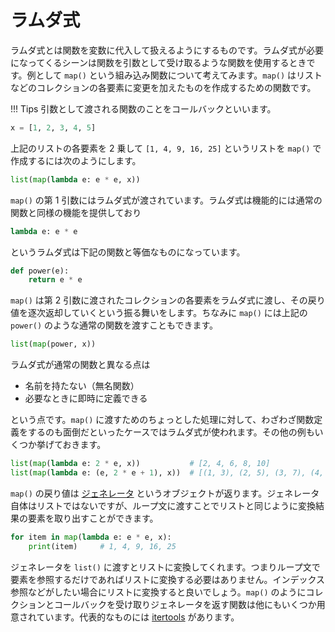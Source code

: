 # ラムダ式

ラムダ式とは関数を変数に代入して扱えるようにするものです。ラムダ式が必要になってくるシーンは関数を引数として受け取るような関数を使用するときです。例として `map()` という組み込み関数について考えてみます。`map()` はリストなどのコレクションの各要素に変更を加えたものを作成するための関数です。

!!! Tips
    引数として渡される関数のことをコールバックといいます。

```python
x = [1, 2, 3, 4, 5]
```

上記のリストの各要素を 2 乗して `[1, 4, 9, 16, 25]` というリストを `map()` で作成するには次のようにします。

```python
list(map(lambda e: e * e, x))
```

`map()` の第 1 引数にはラムダ式が渡されています。ラムダ式は機能的には通常の関数と同様の機能を提供しており

```python
lambda e: e * e
```

というラムダ式は下記の関数と等価なものになっています。

```python
def power(e):
    return e * e
```

`map()` は第 2 引数に渡されたコレクションの各要素をラムダ式に渡し、その戻り値を逐次返却していくという振る舞いをします。ちなみに `map()` には上記の `power()` のような通常の関数を渡すこともできます。

```python
list(map(power, x))
```

ラムダ式が通常の関数と異なる点は

- 名前を持たない（無名関数）
- 必要なときに即時に定義できる

という点です。`map()` に渡すためのちょっとした処理に対して、わざわざ関数定義をするのも面倒だといったケースではラムダ式が使われます。その他の例もいくつか挙げておきます。

```python
list(map(lambda e: 2 * e, x))           # [2, 4, 6, 8, 10]
list(map(lambda e: (e, 2 * e + 1), x))  # [(1, 3), (2, 5), (3, 7), (4, 9), (5, 11)]
```

`map()` の戻り値は [ジェネレータ](./ch07-01-generators.md) というオブジェクトが返ります。ジェネレータ自体はリストではないですが、ループ文に渡すことでリストと同じように変換結果の要素を取り出すことができます。

```python
for item in map(lambda e: e * e, x):
    print(item)     # 1, 4, 9, 16, 25
```

ジェネレータを `list()` に渡すとリストに変換してくれます。つまりループ文で要素を参照するだけであればリストに変換する必要はありません。インデックス参照などがしたい場合にリストに変換すると良いでしょう。`map()` のようにコレクションとコールバックを受け取りジェネレータを返す関数は他にもいくつか用意されています。代表的なものには [itertools] があります。

[itertools]: https://docs.python.org/ja/3/library/itertools.html

